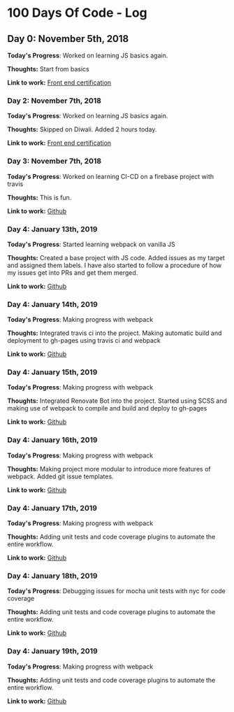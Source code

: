 # 100 Days Of Code - Log

## Day 0: November 5th, 2018

**Today's Progress**: Worked on learning JS basics again.

**Thoughts:** Start from basics

**Link to work:** [Front end certification](https://www.freecodecamp.org/immanikanta)

### Day 2: November 7th, 2018

**Today's Progress**: Worked on learning JS basics again.

**Thoughts:** Skipped on Diwali. Added 2 hours today.

**Link to work:** [Front end certification](https://www.freecodecamp.org/immanikanta)

### Day 3: November 7th, 2018

**Today's Progress**: Worked on learning CI-CD on a firebase project with travis

**Thoughts:** This is fun.

**Link to work:** [Github](https://github.com/immnk/aradhana-api/tree/hosting)

### Day 4: January 13th, 2019

**Today's Progress**: Started learning webpack on vanilla JS

**Thoughts:** Created a base project with JS code. Added issues as my target and assigned them labels. I have also started to follow a procedure of how my issues get into PRs and get them merged.

**Link to work:** [Github](https://github.com/immnk/webpack-testing/issues?utf8=%E2%9C%93&q=is%3Aissue+)

### Day 4: January 14th, 2019

**Today's Progress**: Making progress with webpack

**Thoughts:** Integrated travis ci into the project. Making automatic build and deployment to gh-pages using travis ci and webpack

**Link to work:** [Github](https://immnk.github.io/webpack-testing/)

### Day 4: January 15th, 2019

**Today's Progress**: Making progress with webpack

**Thoughts:** Integrated Renovate Bot into the project. Started using SCSS and making use of webpack to compile and build and deploy to gh-pages

**Link to work:** [Github](https://immnk.github.io/webpack-testing/)

### Day 4: January 16th, 2019

**Today's Progress**: Making progress with webpack

**Thoughts:** Making project more modular to introduce more features of webpack. Added git issue templates.

**Link to work:** [Github](https://immnk.github.io/webpack-testing/)

### Day 4: January 17th, 2019

**Today's Progress**: Making progress with webpack

**Thoughts:** Adding unit tests and code coverage plugins to automate the entire workflow.

**Link to work:** [Github](https://immnk.github.io/webpack-testing/)

### Day 4: January 18th, 2019

**Today's Progress**: Debugging issues for mocha unit tests with nyc for code coverage

**Thoughts:** Adding unit tests and code coverage plugins to automate the entire workflow.

**Link to work:** [Github](https://immnk.github.io/webpack-testing/)

### Day 4: January 19th, 2019

**Today's Progress**: Making progress with webpack

**Thoughts:** Adding unit tests and code coverage plugins to automate the entire workflow.

**Link to work:** [Github](https://immnk.github.io/webpack-testing/)